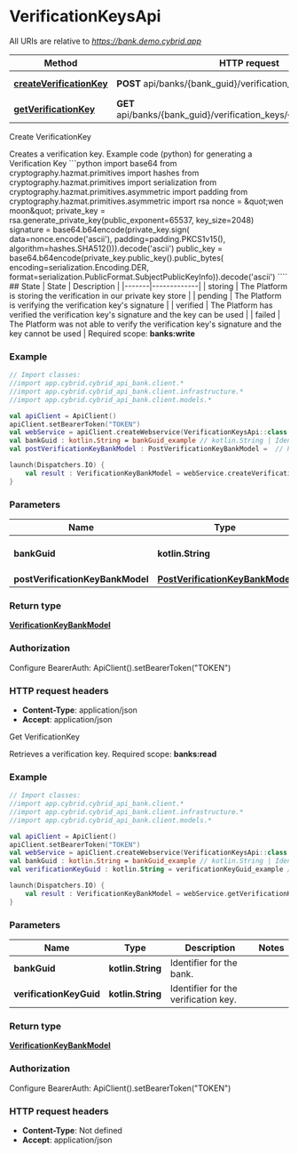 # VerificationKeysApi

All URIs are relative to *https://bank.demo.cybrid.app*

Method | HTTP request | Description
------------- | ------------- | -------------
[**createVerificationKey**](VerificationKeysApi.md#createVerificationKey) | **POST** api/banks/{bank_guid}/verification_keys | Create VerificationKey
[**getVerificationKey**](VerificationKeysApi.md#getVerificationKey) | **GET** api/banks/{bank_guid}/verification_keys/{verification_key_guid} | Get VerificationKey



Create VerificationKey

Creates a verification key.   Example code (python) for generating a Verification Key  &#x60;&#x60;&#x60;python import base64  from cryptography.hazmat.primitives import hashes from cryptography.hazmat.primitives import serialization from cryptography.hazmat.primitives.asymmetric import padding from cryptography.hazmat.primitives.asymmetric import rsa  nonce &#x3D; \&quot;wen moon\&quot; private_key &#x3D; rsa.generate_private_key(public_exponent&#x3D;65537, key_size&#x3D;2048) signature &#x3D; base64.b64encode(private_key.sign(     data&#x3D;nonce.encode(&#39;ascii&#39;), padding&#x3D;padding.PKCS1v15(), algorithm&#x3D;hashes.SHA512())).decode(&#39;ascii&#39;) public_key &#x3D; base64.b64encode(private_key.public_key().public_bytes(     encoding&#x3D;serialization.Encoding.DER, format&#x3D;serialization.PublicFormat.SubjectPublicKeyInfo)).decode(&#39;ascii&#39;) &#x60;&#x60;&#x60;&#x60;  ## State  | State | Description | |-------|-------------| | storing | The Platform is storing the verification in our private key store | | pending | The Platform is verifying the verification key&#39;s signature | | verified | The Platform has verified the verification key&#39;s signature and the key can be used | | failed | The Platform was not able to verify the verification key&#39;s signature and the key cannot be used |    Required scope: **banks:write**

### Example
```kotlin
// Import classes:
//import app.cybrid.cybrid_api_bank.client.*
//import app.cybrid.cybrid_api_bank.client.infrastructure.*
//import app.cybrid.cybrid_api_bank.client.models.*

val apiClient = ApiClient()
apiClient.setBearerToken("TOKEN")
val webService = apiClient.createWebservice(VerificationKeysApi::class.java)
val bankGuid : kotlin.String = bankGuid_example // kotlin.String | Identifier for the bank.
val postVerificationKeyBankModel : PostVerificationKeyBankModel =  // PostVerificationKeyBankModel | 

launch(Dispatchers.IO) {
    val result : VerificationKeyBankModel = webService.createVerificationKey(bankGuid, postVerificationKeyBankModel)
}
```

### Parameters

Name | Type | Description  | Notes
------------- | ------------- | ------------- | -------------
 **bankGuid** | **kotlin.String**| Identifier for the bank. |
 **postVerificationKeyBankModel** | [**PostVerificationKeyBankModel**](PostVerificationKeyBankModel.md)|  |

### Return type

[**VerificationKeyBankModel**](VerificationKeyBankModel.md)

### Authorization


Configure BearerAuth:
    ApiClient().setBearerToken("TOKEN")

### HTTP request headers

 - **Content-Type**: application/json
 - **Accept**: application/json


Get VerificationKey

Retrieves a verification key.  Required scope: **banks:read**

### Example
```kotlin
// Import classes:
//import app.cybrid.cybrid_api_bank.client.*
//import app.cybrid.cybrid_api_bank.client.infrastructure.*
//import app.cybrid.cybrid_api_bank.client.models.*

val apiClient = ApiClient()
apiClient.setBearerToken("TOKEN")
val webService = apiClient.createWebservice(VerificationKeysApi::class.java)
val bankGuid : kotlin.String = bankGuid_example // kotlin.String | Identifier for the bank.
val verificationKeyGuid : kotlin.String = verificationKeyGuid_example // kotlin.String | Identifier for the verification key.

launch(Dispatchers.IO) {
    val result : VerificationKeyBankModel = webService.getVerificationKey(bankGuid, verificationKeyGuid)
}
```

### Parameters

Name | Type | Description  | Notes
------------- | ------------- | ------------- | -------------
 **bankGuid** | **kotlin.String**| Identifier for the bank. |
 **verificationKeyGuid** | **kotlin.String**| Identifier for the verification key. |

### Return type

[**VerificationKeyBankModel**](VerificationKeyBankModel.md)

### Authorization


Configure BearerAuth:
    ApiClient().setBearerToken("TOKEN")

### HTTP request headers

 - **Content-Type**: Not defined
 - **Accept**: application/json

